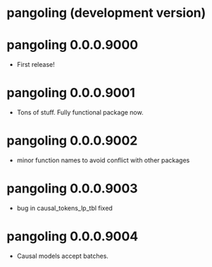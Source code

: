 # pangoling (development version)

# pangoling 0.0.0.9000
* First release!

# pangoling 0.0.0.9001
* Tons of stuff. Fully functional package now.

# pangoling 0.0.0.9002
* minor function names to avoid conflict with other packages

# pangoling 0.0.0.9003
* bug in causal_tokens_lp_tbl fixed

# pangoling 0.0.0.9004
* Causal models accept batches. 
